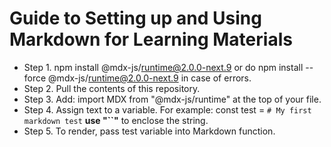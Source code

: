 # Guide to Setting up and Using Markdown for Learning Materials

- Step 1. npm install @mdx-js/runtime@2.0.0-next.9 or do npm install --force @mdx-js/runtime@2.0.0-next.9 in case of errors.
- Step 2. Pull the contents of this repository. 
- Step 3. Add: import MDX from "@mdx-js/runtime" at the top of your file.
- Step 4. Assign text to a variable. For example: const test = `# My first markdown test` **use "``"** to enclose the string.
- Step 5. To render, pass test variable into Markdown function.
